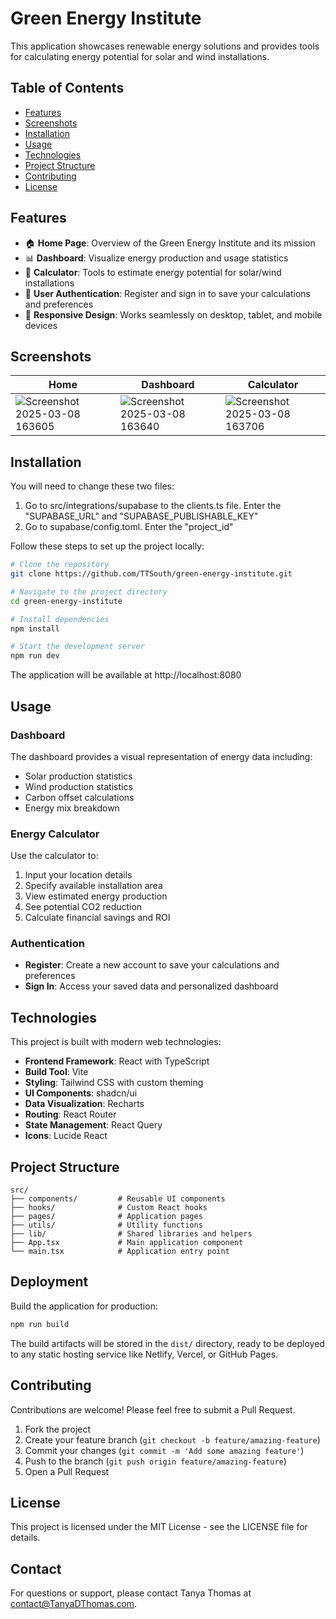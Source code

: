
# Green Energy Institute

This application showcases renewable energy solutions and provides tools for calculating energy potential for solar and wind installations.

## Table of Contents

- [Features](#features)
- [Screenshots](#screenshots)
- [Installation](#installation)
- [Usage](#usage)
- [Technologies](#technologies)
- [Project Structure](#project-structure)
- [Contributing](#contributing)
- [License](#license)

## Features

- 🏠 **Home Page**: Overview of the Green Energy Institute and its mission
- 📊 **Dashboard**: Visualize energy production and usage statistics
- 🧮 **Calculator**: Tools to estimate energy potential for solar/wind installations
- 👤 **User Authentication**: Register and sign in to save your calculations and preferences
- 📱 **Responsive Design**: Works seamlessly on desktop, tablet, and mobile devices

## Screenshots

| Home | Dashboard | Calculator |
|---------|---------|---------|
| ![Screenshot 2025-03-08 163605](https://github.com/user-attachments/assets/9b79423d-d1bd-4d17-9750-68ecb955b88c) | ![Screenshot 2025-03-08 163640](https://github.com/user-attachments/assets/99707e46-9a8e-4613-846c-b63e162df442) | ![Screenshot 2025-03-08 163706](https://github.com/user-attachments/assets/b3754562-8f43-4cd8-bfd9-e8b564383d90) |


## Installation


You will need to change these two files:

1. Go to src/integrations/supabase to the clients.ts file. Enter the "SUPABASE_URL" and "SUPABASE_PUBLISHABLE_KEY"
2. Go to supabase/config.toml. Enter the "project_id"

Follow these steps to set up the project locally:

```bash
# Clone the repository
git clone https://github.com/TTSouth/green-energy-institute.git

# Navigate to the project directory
cd green-energy-institute

# Install dependencies
npm install

# Start the development server
npm run dev
```

The application will be available at http://localhost:8080

## Usage

### Dashboard

The dashboard provides a visual representation of energy data including:
- Solar production statistics
- Wind production statistics
- Carbon offset calculations
- Energy mix breakdown

### Energy Calculator

Use the calculator to:
1. Input your location details
2. Specify available installation area
3. View estimated energy production
4. See potential CO2 reduction
5. Calculate financial savings and ROI

### Authentication

- **Register**: Create a new account to save your calculations and preferences
- **Sign In**: Access your saved data and personalized dashboard

## Technologies

This project is built with modern web technologies:

- **Frontend Framework**: React with TypeScript
- **Build Tool**: Vite
- **Styling**: Tailwind CSS with custom theming
- **UI Components**: shadcn/ui
- **Data Visualization**: Recharts
- **Routing**: React Router
- **State Management**: React Query
- **Icons**: Lucide React

## Project Structure

```
src/
├── components/         # Reusable UI components
├── hooks/              # Custom React hooks
├── pages/              # Application pages
├── utils/              # Utility functions
├── lib/                # Shared libraries and helpers
├── App.tsx             # Main application component
└── main.tsx            # Application entry point
```

## Deployment

Build the application for production:

```bash
npm run build
```

The build artifacts will be stored in the `dist/` directory, ready to be deployed to any static hosting service like Netlify, Vercel, or GitHub Pages.

## Contributing

Contributions are welcome! Please feel free to submit a Pull Request.

1. Fork the project
2. Create your feature branch (`git checkout -b feature/amazing-feature`)
3. Commit your changes (`git commit -m 'Add some amazing feature'`)
4. Push to the branch (`git push origin feature/amazing-feature`)
5. Open a Pull Request

## License

This project is licensed under the MIT License - see the LICENSE file for details.

## Contact

For questions or support, please contact Tanya Thomas at contact@TanyaDThomas.com.
